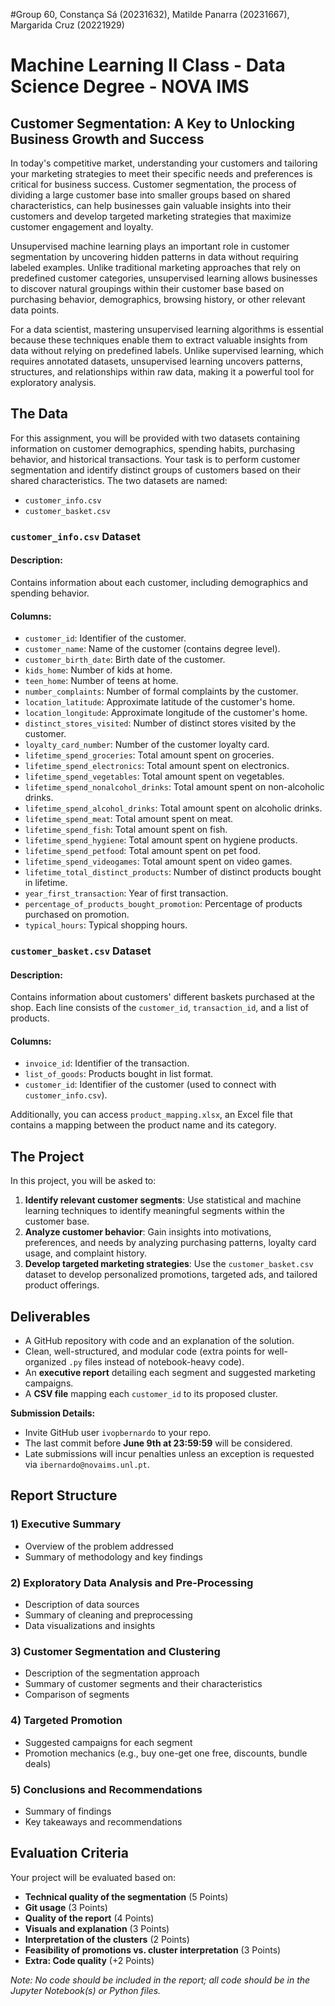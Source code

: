 #Group 60, Constança Sá (20231632), Matilde Panarra (20231667), Margarida Cruz (20221929)




# Machine Learning II Class - Data Science Degree - NOVA IMS

## Customer Segmentation: A Key to Unlocking Business Growth and Success

In today's competitive market, understanding your customers and tailoring your marketing strategies to meet their specific needs and preferences is critical for business success. Customer segmentation, the process of dividing a large customer base into smaller groups based on shared characteristics, can help businesses gain valuable insights into their customers and develop targeted marketing strategies that maximize customer engagement and loyalty.

Unsupervised machine learning plays an important role in customer segmentation by uncovering hidden patterns in data without requiring labeled examples. Unlike traditional marketing approaches that rely on predefined customer categories, unsupervised learning allows businesses to discover natural groupings within their customer base based on purchasing behavior, demographics, browsing history, or other relevant data points.

For a data scientist, mastering unsupervised learning algorithms is essential because these techniques enable them to extract valuable insights from data without relying on predefined labels. Unlike supervised learning, which requires annotated datasets, unsupervised learning uncovers patterns, structures, and relationships within raw data, making it a powerful tool for exploratory analysis.

## The Data

For this assignment, you will be provided with two datasets containing information on customer demographics, spending habits, purchasing behavior, and historical transactions. Your task is to perform customer segmentation and identify distinct groups of customers based on their shared characteristics. The two datasets are named:

- `customer_info.csv`
- `customer_basket.csv`

### `customer_info.csv` Dataset
#### Description:
Contains information about each customer, including demographics and spending behavior.

#### Columns:
- `customer_id`: Identifier of the customer.
- `customer_name`: Name of the customer (contains degree level).
- `customer_birth_date`: Birth date of the customer.
- `kids_home`: Number of kids at home.
- `teen_home`: Number of teens at home.
- `number_complaints`: Number of formal complaints by the customer.
- `location_latitude`: Approximate latitude of the customer's home.
- `location_longitude`: Approximate longitude of the customer's home.
- `distinct_stores_visited`: Number of distinct stores visited by the customer.
- `loyalty_card_number`: Number of the customer loyalty card.
- `lifetime_spend_groceries`: Total amount spent on groceries.
- `lifetime_spend_electronics`: Total amount spent on electronics.
- `lifetime_spend_vegetables`: Total amount spent on vegetables.
- `lifetime_spend_nonalcohol_drinks`: Total amount spent on non-alcoholic drinks.
- `lifetime_spend_alcohol_drinks`: Total amount spent on alcoholic drinks.
- `lifetime_spend_meat`: Total amount spent on meat.
- `lifetime_spend_fish`: Total amount spent on fish.
- `lifetime_spend_hygiene`: Total amount spent on hygiene products.
- `lifetime_spend_petfood`: Total amount spent on pet food.
- `lifetime_spend_videogames`: Total amount spent on video games.
- `lifetime_total_distinct_products`: Number of distinct products bought in lifetime.
- `year_first_transaction`: Year of first transaction.
- `percentage_of_products_bought_promotion`: Percentage of products purchased on promotion.
- `typical_hours`: Typical shopping hours.

### `customer_basket.csv` Dataset
#### Description:
Contains information about customers' different baskets purchased at the shop. Each line consists of the `customer_id`, `transaction_id`, and a list of products.

#### Columns:
- `invoice_id`: Identifier of the transaction.
- `list_of_goods`: Products bought in list format.
- `customer_id`: Identifier of the customer (used to connect with `customer_info.csv`).

Additionally, you can access `product_mapping.xlsx`, an Excel file that contains a mapping between the product name and its category.

## The Project

In this project, you will be asked to:

1. **Identify relevant customer segments**: Use statistical and machine learning techniques to identify meaningful segments within the customer base.
2. **Analyze customer behavior**: Gain insights into motivations, preferences, and needs by analyzing purchasing patterns, loyalty card usage, and complaint history.
3. **Develop targeted marketing strategies**: Use the `customer_basket.csv` dataset to develop personalized promotions, targeted ads, and tailored product offerings.

## Deliverables

- A GitHub repository with code and an explanation of the solution.
- Clean, well-structured, and modular code (extra points for well-organized `.py` files instead of notebook-heavy code).
- An **executive report** detailing each segment and suggested marketing campaigns.
- A **CSV file** mapping each `customer_id` to its proposed cluster.

**Submission Details:**
- Invite GitHub user `ivopbernardo` to your repo.
- The last commit before **June 9th at 23:59:59** will be considered.
- Late submissions will incur penalties unless an exception is requested via `ibernardo@novaims.unl.pt`.

## Report Structure

### 1) Executive Summary
- Overview of the problem addressed
- Summary of methodology and key findings

### 2) Exploratory Data Analysis and Pre-Processing
- Description of data sources
- Summary of cleaning and preprocessing
- Data visualizations and insights

### 3) Customer Segmentation and Clustering
- Description of the segmentation approach
- Summary of customer segments and their characteristics
- Comparison of segments

### 4) Targeted Promotion
- Suggested campaigns for each segment
- Promotion mechanics (e.g., buy one-get one free, discounts, bundle deals)

### 5) Conclusions and Recommendations
- Summary of findings
- Key takeaways and recommendations

## Evaluation Criteria

Your project will be evaluated based on:

- **Technical quality of the segmentation** (5 Points)
- **Git usage** (3 Points)
- **Quality of the report** (4 Points)
- **Visuals and explanation** (3 Points)
- **Interpretation of the clusters** (2 Points)
- **Feasibility of promotions vs. cluster interpretation** (3 Points)
- **Extra: Code quality** (+2 Points)

_Note: No code should be included in the report; all code should be in the Jupyter Notebook(s) or Python files._
